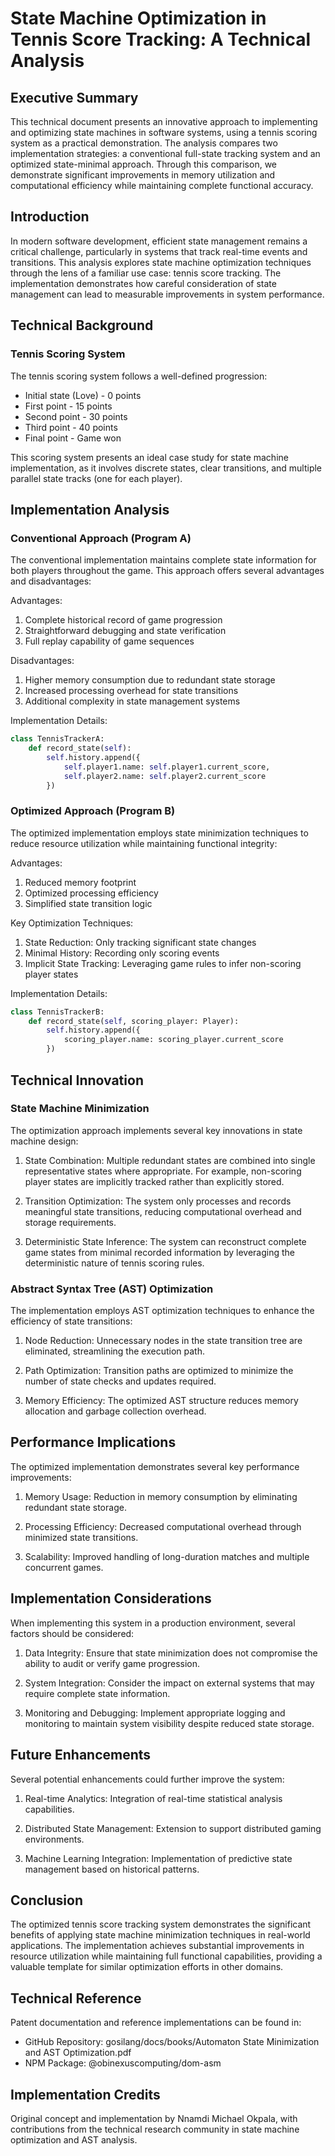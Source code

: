 # State Machine Optimization in Tennis Score Tracking: A Technical Analysis

## Executive Summary

This technical document presents an innovative approach to implementing and optimizing state machines in software systems, using a tennis scoring system as a practical demonstration. The analysis compares two implementation strategies: a conventional full-state tracking system and an optimized state-minimal approach. Through this comparison, we demonstrate significant improvements in memory utilization and computational efficiency while maintaining complete functional accuracy.

## Introduction

In modern software development, efficient state management remains a critical challenge, particularly in systems that track real-time events and transitions. This analysis explores state machine optimization techniques through the lens of a familiar use case: tennis score tracking. The implementation demonstrates how careful consideration of state management can lead to measurable improvements in system performance.

## Technical Background

### Tennis Scoring System

The tennis scoring system follows a well-defined progression:
- Initial state (Love) - 0 points
- First point - 15 points
- Second point - 30 points
- Third point - 40 points
- Final point - Game won

This scoring system presents an ideal case study for state machine implementation, as it involves discrete states, clear transitions, and multiple parallel state tracks (one for each player).

## Implementation Analysis

### Conventional Approach (Program A)

The conventional implementation maintains complete state information for both players throughout the game. This approach offers several advantages and disadvantages:

Advantages:
1. Complete historical record of game progression
2. Straightforward debugging and state verification
3. Full replay capability of game sequences

Disadvantages:
1. Higher memory consumption due to redundant state storage
2. Increased processing overhead for state transitions
3. Additional complexity in state management systems

Implementation Details:
```python
class TennisTrackerA:
    def record_state(self):
        self.history.append({
            self.player1.name: self.player1.current_score,
            self.player2.name: self.player2.current_score
        })
```

### Optimized Approach (Program B)

The optimized implementation employs state minimization techniques to reduce resource utilization while maintaining functional integrity:

Advantages:
1. Reduced memory footprint
2. Optimized processing efficiency
3. Simplified state transition logic

Key Optimization Techniques:
1. State Reduction: Only tracking significant state changes
2. Minimal History: Recording only scoring events
3. Implicit State Tracking: Leveraging game rules to infer non-scoring player states

Implementation Details:
```python
class TennisTrackerB:
    def record_state(self, scoring_player: Player):
        self.history.append({
            scoring_player.name: scoring_player.current_score
        })
```

## Technical Innovation

### State Machine Minimization

The optimization approach implements several key innovations in state machine design:

1. State Combination: Multiple redundant states are combined into single representative states where appropriate. For example, non-scoring player states are implicitly tracked rather than explicitly stored.

2. Transition Optimization: The system only processes and records meaningful state transitions, reducing computational overhead and storage requirements.

3. Deterministic State Inference: The system can reconstruct complete game states from minimal recorded information by leveraging the deterministic nature of tennis scoring rules.

### Abstract Syntax Tree (AST) Optimization

The implementation employs AST optimization techniques to enhance the efficiency of state transitions:

1. Node Reduction: Unnecessary nodes in the state transition tree are eliminated, streamlining the execution path.

2. Path Optimization: Transition paths are optimized to minimize the number of state checks and updates required.

3. Memory Efficiency: The optimized AST structure reduces memory allocation and garbage collection overhead.

## Performance Implications

The optimized implementation demonstrates several key performance improvements:

1. Memory Usage: Reduction in memory consumption by eliminating redundant state storage.

2. Processing Efficiency: Decreased computational overhead through minimized state transitions.

3. Scalability: Improved handling of long-duration matches and multiple concurrent games.

## Implementation Considerations

When implementing this system in a production environment, several factors should be considered:

1. Data Integrity: Ensure that state minimization does not compromise the ability to audit or verify game progression.

2. System Integration: Consider the impact on external systems that may require complete state information.

3. Monitoring and Debugging: Implement appropriate logging and monitoring to maintain system visibility despite reduced state storage.

## Future Enhancements

Several potential enhancements could further improve the system:

1. Real-time Analytics: Integration of real-time statistical analysis capabilities.

2. Distributed State Management: Extension to support distributed gaming environments.

3. Machine Learning Integration: Implementation of predictive state management based on historical patterns.

## Conclusion

The optimized tennis score tracking system demonstrates the significant benefits of applying state machine minimization techniques in real-world applications. The implementation achieves substantial improvements in resource utilization while maintaining full functional capabilities, providing a valuable template for similar optimization efforts in other domains.

## Technical Reference

Patent documentation and reference implementations can be found in:
- GitHub Repository: gosilang/docs/books/Automaton State Minimization and AST Optimization.pdf
- NPM Package: @obinexuscomputing/dom-asm

## Implementation Credits

Original concept and implementation by Nnamdi Michael Okpala, with contributions from the technical research community in state machine optimization and AST analysis.